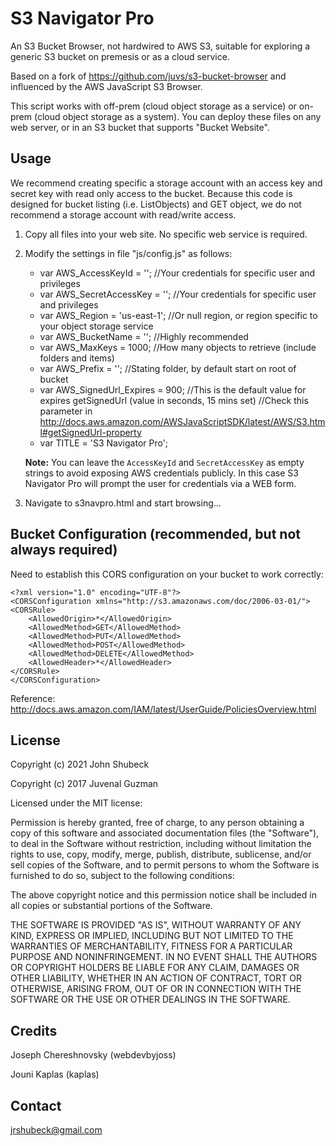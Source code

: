S3 Navigator Pro 
================

An S3 Bucket Browser, not hardwired to AWS S3, suitable for exploring a generic S3 bucket on premesis or as a cloud service.

Based on a fork of https://github.com/juvs/s3-bucket-browser and influenced by the AWS JavaScript S3 Browser.

This script works with off-prem (cloud object storage as a service) or on-prem (cloud object storage as a system).
You can deploy these files on any web server, or in an S3 bucket that supports "Bucket Website".

## Usage

We recommend creating specific a storage account with an access key and secret key with read only access to the bucket. Because
this code is designed for bucket listing (i.e. ListObjects) and GET object, we do not recommend a storage account with read/write access. 

1) Copy all files into your web site. No specific web service is required.

2) Modify the settings in file "js/config.js" as follows:

	- var AWS_AccessKeyId = ''; //Your credentials for specific user and privileges
	- var AWS_SecretAccessKey = ''; //Your credentials for specific user and privileges
	- var AWS_Region = 'us-east-1'; //Or null region, or region specific to your object storage service
	- var AWS_BucketName = ''; //Highly recommended
	- var AWS_MaxKeys = 1000; //How many objects to retrieve (include folders and items)
	- var AWS_Prefix = ''; //Stating folder, by default start on root of bucket
	- var AWS_SignedUrl_Expires = 900; //This is the default value for expires getSignedUrl (value in seconds, 15 mins set)
	//Check this parameter in http://docs.aws.amazon.com/AWSJavaScriptSDK/latest/AWS/S3.html#getSignedUrl-property
	- var TITLE = 'S3 Navigator Pro';

	**Note:** You can leave the `AccessKeyId` and `SecretAccessKey` as empty strings to avoid exposing AWS credentials publicly. In this case S3 Navigator Pro will prompt the user for credentials via a WEB form.

3) Navigate to s3navpro.html and start browsing...

## Bucket Configuration (recommended, but not always required)

Need to establish this CORS configuration on your bucket to work correctly:
```
<?xml version="1.0" encoding="UTF-8"?>
<CORSConfiguration xmlns="http://s3.amazonaws.com/doc/2006-03-01/">
<CORSRule>
    <AllowedOrigin>*</AllowedOrigin>
    <AllowedMethod>GET</AllowedMethod>
    <AllowedMethod>PUT</AllowedMethod>
    <AllowedMethod>POST</AllowedMethod>
    <AllowedMethod>DELETE</AllowedMethod>
    <AllowedHeader>*</AllowedHeader>
</CORSRule>
</CORSConfiguration>
```
Reference: http://docs.aws.amazon.com/IAM/latest/UserGuide/PoliciesOverview.html


## License

Copyright (c) 2021 John Shubeck

Copyright (c) 2017 Juvenal Guzman

Licensed under the MIT license:

Permission is hereby granted, free of charge, to any person obtaining a copy
of this software and associated documentation files (the "Software"), to deal
in the Software without restriction, including without limitation the rights
to use, copy, modify, merge, publish, distribute, sublicense, and/or sell
copies of the Software, and to permit persons to whom the Software is
furnished to do so, subject to the following conditions:

The above copyright notice and this permission notice shall be included in
all copies or substantial portions of the Software.

THE SOFTWARE IS PROVIDED "AS IS", WITHOUT WARRANTY OF ANY KIND, EXPRESS OR
IMPLIED, INCLUDING BUT NOT LIMITED TO THE WARRANTIES OF MERCHANTABILITY,
FITNESS FOR A PARTICULAR PURPOSE AND NONINFRINGEMENT. IN NO EVENT SHALL THE
AUTHORS OR COPYRIGHT HOLDERS BE LIABLE FOR ANY CLAIM, DAMAGES OR OTHER
LIABILITY, WHETHER IN AN ACTION OF CONTRACT, TORT OR OTHERWISE, ARISING FROM,
OUT OF OR IN CONNECTION WITH THE SOFTWARE OR THE USE OR OTHER DEALINGS IN THE
SOFTWARE.


## Credits

Joseph Chereshnovsky (webdevbyjoss)

Jouni Kaplas (kaplas)


## Contact

jrshubeck@gmail.com
